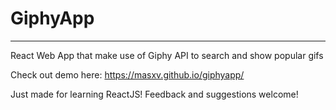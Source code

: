 # GiphyApp
----------

React Web App that make use of Giphy API to search and show popular gifs

Check out demo here: https://masxv.github.io/giphyapp/

Just made for learning ReactJS!
Feedback and suggestions welcome!
